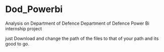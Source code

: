 # Dod_Powerbi
Analysis on Department of Defence
Department of Defence Power Bi internship project


just Download and change the path of the files to that of your path and its good to go.
